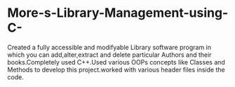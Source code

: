 # More-s-Library-Management-using-C-
Created a fully accessible and modifyable Library software program in which you can add,alter,extract and delete particular Authors and their books.Completely used C++.Used various OOPs concepts like Classes and Methods to develop this project.worked with various header files inside the code. 
